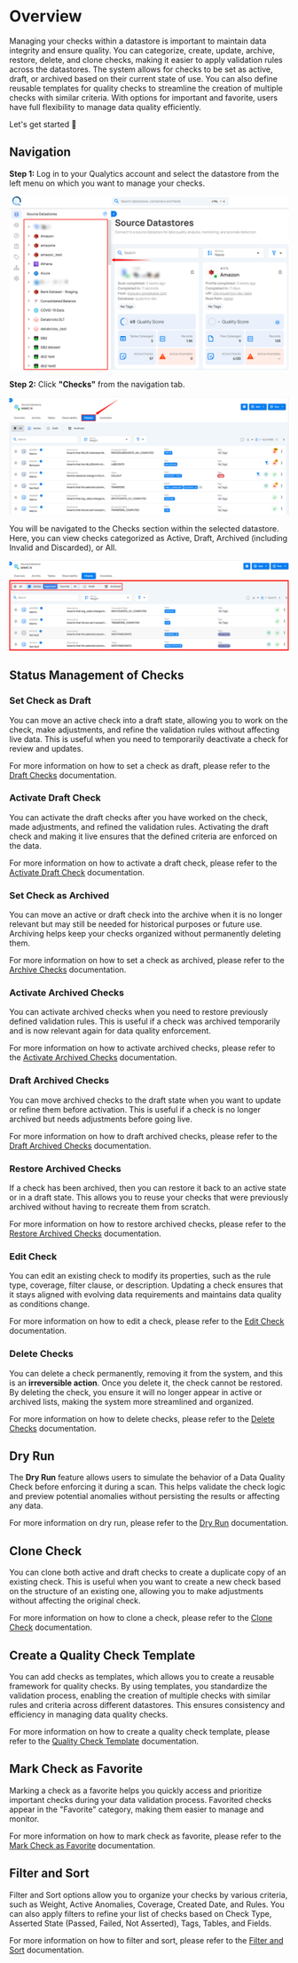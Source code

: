 # Overview

Managing your checks within a datastore is important to maintain data integrity and ensure quality. You can categorize, create, update, archive, restore, delete, and clone checks, making it easier to apply validation rules across the datastores. The system allows for checks to be set as active, draft, or archived based on their current state of use. You can also define reusable templates for quality checks to streamline the creation of multiple checks with similar criteria. With options for important and favorite, users have full flexibility to manage data quality efficiently.

Let's get started 🚀

## Navigation

**Step 1:** Log in to your Qualytics account and select the datastore from the left menu on which you want to manage your checks.

![datastore](../assets/datastore-checks/overview/datastore-light-1.png)

**Step 2:** Click **"Checks"** from the navigation tab.

![checks](../assets/datastore-checks/overview/checks-light-2.png)

You will be navigated to the Checks section within the selected datastore. Here, you can view checks categorized as Active, Draft, Archived (including Invalid and Discarded), or All.

![navigated](../assets/datastore-checks/overview/navigated-light.png)

## Status Management of Checks

### Set Check as Draft

You can move an active check into a draft state, allowing you to work on the check, make adjustments, and refine the validation rules without affecting live data. This is useful when you need to temporarily deactivate a check for review and updates.

For more information on how to set a check as draft, please refer to the [Draft Checks](../datastore-checks/draft-checks.md) documentation.

### Activate Draft Check

You can activate the draft checks after you have worked on the check, made adjustments, and refined the validation rules. Activating the draft check and making it live ensures that the defined criteria are enforced on the data.

For more information on how to activate a draft check, please refer to the [Activate Draft Check](../datastore-checks/activate-draft-check.md) documentation.

### Set Check as Archived

You can move an active or draft check into the archive when it is no longer relevant but may still be needed for historical purposes or future use. Archiving helps keep your checks organized without permanently deleting them.

For more information on how to set a check as archived, please refer to the [Archive Checks](../datastore-checks/archive-check.md) documentation.

### Activate Archived Checks

You can activate archived checks when you need to restore previously defined validation rules. This is useful if a check was archived temporarily and is now relevant again for data quality enforcement.

For more information on how to activate archived checks, please refer to the [Activate Archived Checks](../datastore-checks/activate-archived-checks.md) documentation.

### Draft Archived Checks

You can move archived checks to the draft state when you want to update or refine them before activation. This is useful if a check is no longer archived but needs adjustments before going live.

For more information on how to draft archived checks, please refer to the [Draft Archived Checks](../datastore-checks/draft-archived-checks.md) documentation.

### Restore Archived Checks

If a check has been archived, then you can restore it back to an active state or in a draft state. This allows you to reuse your checks that were previously archived without having to recreate them from scratch.

For more information on how to restore archived checks, please refer to the [Restore Archived Checks](../datastore-checks/restore-archived-checks.md) documentation.

### Edit Check

You can edit an existing check to modify its properties, such as the rule type, coverage, filter clause, or description. Updating a check ensures that it stays aligned with evolving data requirements and maintains data quality as conditions change.

For more information on how to edit a check, please refer to the [Edit Check](../datastore-checks/edit-checks.md) documentation.

### Delete Checks

You can delete a check permanently, removing it from the system, and this is an **irreversible action**. Once you delete it, the check cannot be restored. By deleting the check, you ensure it will no longer appear in active or archived lists, making the system more streamlined and organized.

For more information on how to delete checks, please refer to the [Delete Checks](../datastore-checks/delete-checks.md) documentation.

## Dry Run

The **Dry Run** feature allows users to simulate the behavior of a Data Quality Check before enforcing it during a scan. This helps validate the check logic and preview potential anomalies without persisting the results or affecting any data.

For more information on dry run, please refer to the [Dry Run](../datastore-checks/dry-run.md) documentation.

## Clone Check

You can clone both active and draft checks to create a duplicate copy of an existing check. This is useful when you want to create a new check based on the structure of an existing one, allowing you to make adjustments without affecting the original check.

For more information on how to clone a check, please refer to the [Clone Check](../datastore-checks/clone-check.md) documentation.

## Create a Quality Check Template

You can add checks as templates, which allows you to create a reusable framework for quality checks. By using templates, you standardize the validation process, enabling the creation of multiple checks with similar rules and criteria across different datastores. This ensures consistency and efficiency in managing data quality checks.

For more information on how to create a quality check template, please refer to the [Quality Check Template](../datastore-checks/quality-check-template.md) documentation.

## Mark Check as Favorite

Marking a check as a favorite helps you quickly access and prioritize important checks during your data validation process. Favorited checks appear in the "Favorite" category, making them easier to manage and monitor.

For more information on how to mark check as favorite, please refer to the [Mark Check as Favorite](../datastore-checks/check-favorite.md) documentation.

## Filter and Sort

Filter and Sort options allow you to organize your checks by various criteria, such as Weight, Active Anomalies, Coverage, Created Date, and Rules. You can also apply filters to refine your list of checks based on Check Type, Asserted State (Passed, Failed, Not Asserted), Tags, Tables, and Fields.

For more information on how to filter and sort, please refer to the [Filter and Sort](../datastore-checks/filter-and-sort.md) documentation.